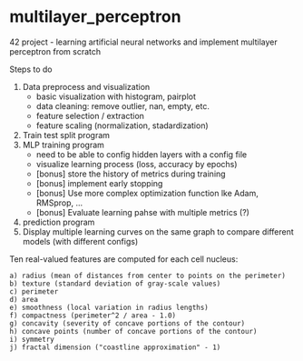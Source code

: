 # multilayer_perceptron
42 project - learning artificial neural networks and implement multilayer perceptron from scratch

Steps to do

1. Data preprocess and visualization
    - basic visualization with histogram, pairplot
    - data cleaning: remove outlier, nan, empty, etc.
    - feature selection / extraction
    - feature scaling (normalization, stadardization)
2. Train test split program
3. MLP training program
    - need to be able to config hidden layers with a config file
    - visualize learning process (loss, accuracy by epochs)
    - [bonus] store the history of metrics during training
    - [bonus] implement early stopping
    - [bonus] Use more complex optimization function lke Adam, RMSprop, ...
    - [bonus] Evaluate learning pahse with multiple metrics (?)
4. prediction program
5. Display multiple learning curves on the same graph to compare different models (with different configs)


Ten real-valued features are computed for each cell nucleus:

	a) radius (mean of distances from center to points on the perimeter)
	b) texture (standard deviation of gray-scale values)
	c) perimeter
	d) area
	e) smoothness (local variation in radius lengths)
	f) compactness (perimeter^2 / area - 1.0)
	g) concavity (severity of concave portions of the contour)
	h) concave points (number of concave portions of the contour)
	i) symmetry 
	j) fractal dimension ("coastline approximation" - 1)